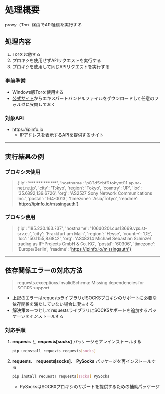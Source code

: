 # 処理概要

proxy（Tor）経由でAPI通信を実行する

## 処理内容

1. Torを起動する
2. プロキシを使用せずAPIリクエストを実行する
3. プロキシを使用して同じAPIリクエストを実行する

### 事前準備

* Windows版Torを使用する
* [公式サイト](https://www.torproject.org/ja/download/tor/)からエキスパートバンドルファイルをダウンロードして任意のフォルダに展開しておく

### 対象API

* https://ipinfo.io
  * IPアドレスを表示するAPIを提供するサイト

---

## 実行結果の例

### プロキシ未使用

> {'ip': '\*\*\*.\*\*\*.\*\*\*.\*\*\*', 'hostname': 'p83d5cbf6.tokynt01.ap.so-net.ne.jp', 'city': 'Tokyo', 'region': 'Tokyo', 'country': 'JP', 'loc': '35.6892,139.6726', 'org': 'AS2527 Sony Network Communications Inc.', 'postal': '164-0013', 'timezone': 'Asia/Tokyo', 'readme': 'https://ipinfo.io/missingauth'}

### プロキシ使用

> {'ip': '185.230.163.237', 'hostname': '106d0201.cus13669.vps.st-srv.eu', 'city': 'Frankfurt am Main', 'region': 'Hesse', 'country': 'DE', 'loc': '50.1155,8.6842', 'org': 'AS48314 Michael Sebastian Schinzel trading as IP-Projects GmbH & Co. KG', 'postal': '60306', 'timezone': 'Europe/Berlin', 'readme': 'https://ipinfo.io/missingauth'}

---

## 依存関係エラーの対応方法

> requests.exceptions.InvalidSchema: Missing dependencies for SOCKS support.

* 上記のエラーはrequestsライブラリがSOCKSプロキシのサポートに必要な依存関係を満たしていない場合に発生する
* 解決策の一つとしてrequestsライブラリにSOCKSサポートを追加するパッケージをインストールする

### 対応手順

1. **requests** と **requests[socks]** パッケージをアンインストールする

    ```bash
    pip uninstall requests requests[socks]
    ```

2. **requests**、 **requests[socks]**、 **PySocks** パッケージを再インストールする

    ```bash
    pip install requests requests[socks] PySocks
    ```

    * PySocksはSOCKSプロキシのサポートを提供するための補助パッケージ